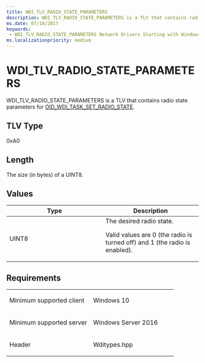 ```yaml
---
title: WDI_TLV_RADIO_STATE_PARAMETERS
description: WDI_TLV_RADIO_STATE_PARAMETERS is a TLV that contains radio state parameters for OID_WDI_TASK_SET_RADIO_STATE.
ms.date: 07/18/2017
keywords:
 - WDI_TLV_RADIO_STATE_PARAMETERS Network Drivers Starting with Windows Vista
ms.localizationpriority: medium
---
```


# WDI\_TLV\_RADIO\_STATE\_PARAMETERS


WDI\_TLV\_RADIO\_STATE\_PARAMETERS is a TLV that contains radio state parameters for [OID\_WDI\_TASK\_SET\_RADIO\_STATE](./oid-wdi-task-set-radio-state.md).

## TLV Type


0xA0

## Length


The size (in bytes) of a UINT8.

## Values


<table>
<colgroup>
<col width="50%" />
<col width="50%" />
</colgroup>
<thead>
<tr class="header">
<th>Type</th>
<th>Description</th>
</tr>
</thead>
<tbody>
<tr class="odd">
<td>UINT8</td>
<td>The desired radio state.
<p>Valid values are 0 (the radio is turned off) and 1 (the radio is enabled).</p></td>
</tr>
</tbody>
</table>

 

## Requirements

<table>
<colgroup>
<col width="50%" />
<col width="50%" />
</colgroup>
<tbody>
<tr class="odd">
<td><p>Minimum supported client</p></td>
<td><p>Windows 10</p></td>
</tr>
<tr class="even">
<td><p>Minimum supported server</p></td>
<td><p>Windows Server 2016</p></td>
</tr>
<tr class="odd">
<td><p>Header</p></td>
<td>Wditypes.hpp</td>
</tr>
</tbody>
</table>

 

